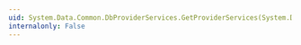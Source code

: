 ```yaml
---
uid: System.Data.Common.DbProviderServices.GetProviderServices(System.Data.Common.DbConnection)
internalonly: False
---
```

